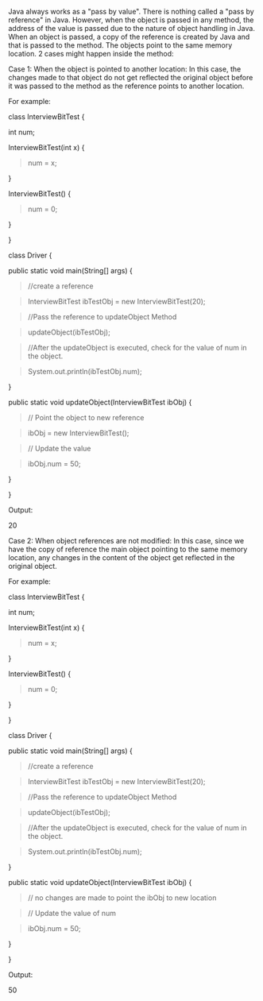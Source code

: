 Java always works as a "pass by value". There is nothing called a "pass
by reference" in Java. However, when the object is passed in any method,
the address of the value is passed due to the nature of object handling
in Java. When an object is passed, a copy of the reference is created by
Java and that is passed to the method. The objects point to the same
memory location. 2 cases might happen inside the method:

Case 1: When the object is pointed to another location: In this case,
the changes made to that object do not get reflected the original object
before it was passed to the method as the reference points to another
location.

For example:

class InterviewBitTest {

int num;

InterviewBitTest(int x) {

> num = x;

}

InterviewBitTest() {

> num = 0;

}

}

class Driver {

public static void main(String\[\] args) {

> //create a reference

> InterviewBitTest ibTestObj = new InterviewBitTest(20);

> //Pass the reference to updateObject Method

> updateObject(ibTestObj);

> //After the updateObject is executed, check for the value of num in
> the object.

> System.out.println(ibTestObj.num);

}

public static void updateObject(InterviewBitTest ibObj) {

> // Point the object to new reference

> ibObj = new InterviewBitTest();

> // Update the value

> ibObj.num = 50;

}

}

Output:

20

Case 2: When object references are not modified: In this case, since we
have the copy of reference the main object pointing to the same memory
location, any changes in the content of the object get reflected in the
original object.

For example:

class InterviewBitTest {

int num;

InterviewBitTest(int x) {

> num = x;

}

InterviewBitTest() {

> num = 0;

}

}

class Driver {

public static void main(String\[\] args) {

> //create a reference

> InterviewBitTest ibTestObj = new InterviewBitTest(20);

> //Pass the reference to updateObject Method

> updateObject(ibTestObj);

> //After the updateObject is executed, check for the value of num in
> the object.

> System.out.println(ibTestObj.num);

}

public static void updateObject(InterviewBitTest ibObj) {

> // no changes are made to point the ibObj to new location

> // Update the value of num

> ibObj.num = 50;

}

}

Output:

50